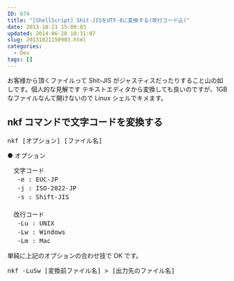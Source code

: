 ```yaml
---
ID: 674
title: "[ShellScript] Shit-JISをUTF-8に変換する(改行コード込)"
date: 2013-10-21 15:09:03
updated: 2014-06-20 10:31:07
slug: 20131021150903.html
categories:
  - Dev
tags: []
---
```


お客様から頂くファイルって Shit-JIS がジャスティスだったりすること山の如しです。<span class="text-muted">個人的な見解です</span>
テキストエディタから変換しても良いのですが、1GB なファイルなんて開けないので Linux シェルでキメます。

<!--more-->
<h2>nkf コマンドで文字コードを変換する</h2>

<pre>nkf [オプション] [ファイル名]</pre>

● オプション

<pre>
　文字コード
　 -e : EUC-JP
　 -j : ISO-2022-JP
　 -s : Shift-JIS
　
　改行コード
　 -Lu : UNIX
　 -Lw : Windows
　 -Lm : Mac</pre>

単純に上記のオプションの合わせ技で OK です。

<pre class="linenums">nkf -LuSw [変換前ファイル名] > [出力先のファイル名]</pre>
